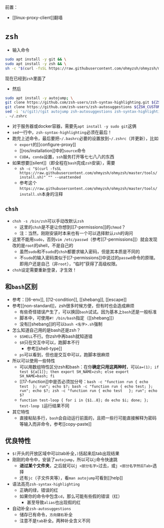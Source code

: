 前置：
- [[linux-proxy-client]]翻墙
# `zsh`
- 输入命令
```sh
sudo apt install -y git && \
sudo apt install -y zsh && \
sh -c "$(curl -fsSL https://raw.githubusercontent.com/ohmyzsh/ohmyzsh/master/tools/install.sh)"
```
现在已经到`zsh`里面了
- 然后
```sh
sudo apt install -y autojump; \
git clone https://github.com/zsh-users/zsh-syntax-highlighting.git ${ZSH_CUSTOM:-~/.oh-my-zsh/custom}/plugins/zsh-syntax-highlighting; \
git clone https://github.com/zsh-users/zsh-autosuggestions ${ZSH_CUSTOM:-~/.oh-my-zsh/custom}/plugins/zsh-autosuggestions; \
sed -i 's/(git)/(git autojump zsh-autosuggestions zsh-syntax-highlighting)/g' ~/.zshrc; \
. ~/.zshrc
```
- 对于服务器或docker容器，需要先`apt install -y sudo git`这俩
- `sed`一行中，`zsh-syntax-highlighting`必须在最后！
- 跑完上述命令，最后要把`~/.bashrc`必要的设置放到`~/.zshrc`（并更新），比如
  - `export`的[[configure-proxy]]
  - [[ros/installation]]中的`source`命令
  - `CUDA`，`conda`设置，`ssh`服务打开等七七八八的东西
- 如果想要[[silent]]（即全程在`bash`完成`zsh`安装），需要
  - `sh -c "$(curl -fsSL https://raw.githubusercontent.com/ohmyzsh/ohmyzsh/master/tools/install.sh)" "" --unattended`
  - 参考这个`https://raw.githubusercontent.com/ohmyzsh/ohmyzsh/master/tools/install.sh`本身的注释
## `chsh`
- `chsh -s /bin/zsh`可以手动改默认`zsh`
  - 这里的`chsh`是不是让你想到[[7-permissions]]的`chmod`？
  - 注：当然，刚刚安装时本来也有一个可以选择默认`zsh`的询问
- 这里不能用`sudo`，否则`vim /etc/passwd`（参考[[7-permissions]]）就会发现改的是`root`的shell，不是自己的
  - 虽然`sudo`和不`sudo`的`chsh`都要求输入密码，但是其本质是不同的
  - 不`sudo`的输入密码类似于[[7-permissions]]中说过的`passwd`命令的原理。即用户还是自己（非`root`），“临时”获得了高级权限。
- `chsh`设定需要重新登录，才生效！
## 和`bash`区别
- 参考：[[6-env]], [[12-condition]], [[shebang]], [[escape]]
- 参考[[non-standard]]，zsh很多时候方便，但有时也会造成麻烦
  - 有些奇怪错误产生了，可以换回`bash`试试。因为基本上`bash`还是一般标准
  - 脚本中，可使用`#! /bin/bash`指定（[[shebang]]）
  - 没有[[shebang]]的可以`bash <名字>.sh`强制
- 怎么知道自己用的是bash还是zsh？
  - `$SHELL`不行。你zsh中再bash就知道错
  - `$0`只在交互中可以，跑脚本不行
    - 参考[[shell-type]]
  - `ps`可以看到，但也是交互中可以，跑脚本很麻烦
- 所以可以使用一些特性
  - 可以用数组特性区分zsh和bash：在你**确定只用这两种时**，可以`a=(1); if test ${a[1]}; then export SH_NAME=zsh; else export SH_NAME=bash; fi`
  - [[17-function]]中是否必须加分号：`bash -c "function run { echo test  }; run"; echo $?; bash -c "function run { echo test; }; run"; echo $?; zsh -c "function run { echo test   }; run"; echo $?`
  - `function test-loop { for i in {$1..8}; do echo $i; done; }; test-loop 1`运行结果不同
- 其它特性
  - 直接粘贴多行，`bash`会自动运行前面的，且把一些行可能直接解释为密码等输入而非命令，参考[[copy-paste]]
## 优良特性
- `$(`开头的开放区域中可以tab补全，`)`括起来后tab出现结果
- 刚刚的命令中，安装了`autojump`，所以可以`j`命令快速跳
  - **进过某个文件夹**，之后就可以`j <部分名字>`过去，或`j <部分名字然后Tab>`选择
  - 还有`jc`（子文件夹等），看`man autojump`可看到[[help]]
- 语法高亮`zsh-syntax-highlighting`
  - 正确的绿，错误的红
  - 如果你的命令中包含`cd`，那么可能有些假的错误（红）
    - 甚至导致`alias`也出现假的红
- 自动补全`zsh-autosuggestions`
  - 储存已有命令，`方向键右`补全
  - 注意不是`tab`补全。两种补全含义不同